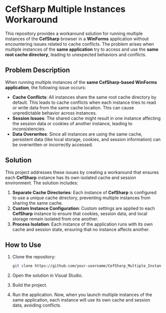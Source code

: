 # CefSharp Multiple Instances Workaround

This repository provides a workaround solution for running multiple instances of the **CefSharp** browser in a **WinForms** application without encountering issues related to cache conflicts. The problem arises when multiple instances of the **same application** try to access and use the **same root cache directory**, leading to unexpected behaviors and conflicts.

## Problem Description

When running multiple instances of the **same CefSharp-based WinForms application**, the following issue occurs:

- **Cache Conflicts**: All instances share the same root cache directory by default. This leads to cache conflicts when each instance tries to read or write data from the same cache location. This can cause unpredictable behavior across instances.
- **Session Issues**: The shared cache might result in one instance affecting the session data or cookies of another instance, leading to inconsistencies.
- **Data Overwrites**: Since all instances are using the same cache, persistent data (like local storage, cookies, and session information) can be overwritten or incorrectly accessed.

## Solution

This project addresses these issues by creating a workaround that ensures each **CefSharp** instance has its own isolated cache and session environment. The solution includes:

1. **Separate Cache Directories**: Each instance of **CefSharp** is configured to use a unique cache directory, preventing multiple instances from sharing the same cache.
2. **Custom Instance Configuration**: Custom settings are applied to each **CefSharp** instance to ensure that cookies, session data, and local storage remain isolated from one another.
3. **Process Isolation**: Each instance of the application runs with its own cache and session state, ensuring that no instance affects another.

## How to Use

1. Clone the repository:

   ```bash
   git clone https://github.com/your-username/CefSharp_Multiple_Instances_Workaround.git
   
2. Open the solution in Visual Studio.

3. Build the project.

4. Run the application. Now, when you launch multiple instances of the same application, each instance will use its own cache and session data, avoiding conflicts.
